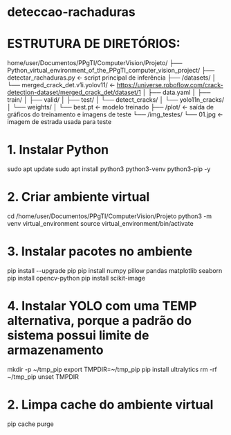 # deteccao-rachaduras

# ESTRUTURA DE DIRETÓRIOS:
home/user/Documentos/PPgTI/ComputerVision/Projeto/
├── Python_virtual_environment_of_the_PPgTI_computer_vision_project/
├── detectar_rachaduras.py                          ← script principal de inferência
├── /datasets/
│   └── merged_crack_det.v1i.yolov11/               ← https://universe.roboflow.com/crack-detection-dataset/merged_crack_det/dataset/1
│       ├── data.yaml
│       ├── train/
│       ├── valid/
│       ├── test/
│       └── detect_cracks/
│           └── yolo11n_cracks/
│               └── weights/
│                   └── best.pt                     ← modelo treinado
├── /plot/                                          ← saída de gráficos do treinamento e imagens de teste
└── /img_testes/
    └── 01.jpg                                      ← imagem de estrada usada para teste

# 1. Instalar Python
sudo apt update
sudo apt install python3 python3-venv python3-pip -y

# 2. Criar ambiente virtual
cd /home/user/Documentos/PPgTI/ComputerVision/Projeto
python3 -m venv virtual_environment
source virtual_environment/bin/activate

# 3. Instalar pacotes no ambiente
pip install --upgrade pip
pip install numpy pillow pandas matplotlib seaborn
pip install opencv-python
pip install scikit-image

# 4. Instalar YOLO com uma TEMP alternativa, porque a padrão do sistema possui limite de armazenamento
mkdir -p ~/tmp_pip
export TMPDIR=~/tmp_pip
pip install ultralytics
rm -rf ~/tmp_pip
unset TMPDIR

# 2. Limpa cache do ambiente virtual
pip cache purge
